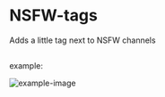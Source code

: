 # NSFW-tags
Adds a little tag next to NSFW channels
##
example:

![example-image](https://user-images.githubusercontent.com/54505527/105359520-8c921180-5bc5-11eb-9eab-8189eca0152d.png)
